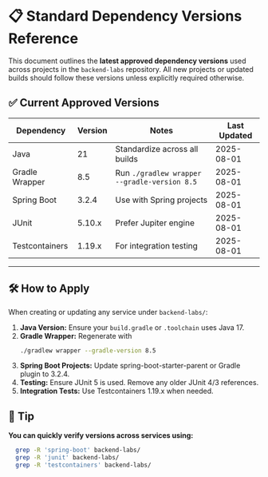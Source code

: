 # 📋 Standard Dependency Versions Reference

This document outlines the **latest approved dependency versions** used across projects in the `backend-labs` repository. All new projects or updated builds should follow these versions unless explicitly required otherwise.

## ✅ Current Approved Versions

| Dependency       | Version     | Notes                          | Last Updated |
|------------------|-------------|--------------------------------|--------------|
| Java             | 21          | Standardize across all builds  | 2025-08-01   |
| Gradle Wrapper   | 8.5         | Run `./gradlew wrapper --gradle-version 8.5` | 2025-08-01   |
| Spring Boot      | 3.2.4       | Use with Spring projects       | 2025-08-01   |
| JUnit            | 5.10.x      | Prefer Jupiter engine          | 2025-08-01   |
| Testcontainers   | 1.19.x      | For integration testing        | 2025-08-01   |

---

## 🛠️ How to Apply

When creating or updating any service under `backend-labs/`:

1. **Java Version:** Ensure your `build.gradle` or `.toolchain` uses Java 17.
2. **Gradle Wrapper:** Regenerate with  
   ```bash
   ./gradlew wrapper --gradle-version 8.5
   ```
3. **Spring Boot Projects:** Update spring-boot-starter-parent or Gradle plugin to 3.2.4.
4. **Testing:** Ensure JUnit 5 is used. Remove any older JUnit 4/3 references.
5. **Integration Tests:** Use Testcontainers 1.19.x when needed.

## 🚀 Tip
**You can quickly verify versions across services using:**
```bash
  grep -R 'spring-boot' backend-labs/
  grep -R 'junit' backend-labs/
  grep -R 'testcontainers' backend-labs/
```
